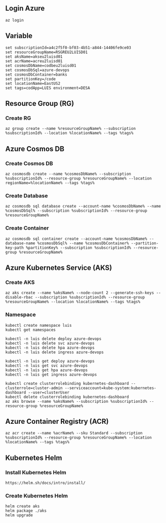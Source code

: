 ## Login Azure
```
az login
```

## Variable
```
set subscriptionId=a4c2f5f0-bf03-4b51-a844-14406fe9ce03
set resourceGroupName=RSGREU2LUISD01
set aksName=akseu2luisd01
set acrName=acreu2luisd01
set cosmosDbName=codbeu2luisd01
set cosmosDbSql=azure-devops
set cosmosDbContainer=banks
set partitionKey=/code
set locationName=EastUS2
set tags=codApp=LUIS environment=DESA
```

## Resource Group (RG)

### Create RG
```
az group create --name %resourceGroupName% --subscription %subscriptionId% --location %locationName% --tags %tags%
```

## Azure Cosmos DB

### Create Cosmos DB
```
az cosmosdb create --name %cosmosDbName% --subscription %subscriptionId% --resource-group %resourceGroupName% --location regionName=%locationName% --tags %tags%
```

### Create Database
```
az cosmosdb sql database create --account-name %cosmosDbName% --name %cosmosDbSql% --subscription %subscriptionId% --resource-group %resourceGroupName%
```

### Create Container
```
az cosmosdb sql container create --account-name %cosmosDbName% --database-name %cosmosDbSql% --name %cosmosDbContainer% --partition-key-path %partitionKey% --subscription %subscriptionId% --resource-group %resourceGroupName%
```

## Azure Kubernetes Service (AKS)

### Create AKS
```
az aks create --name %aksName% --node-count 2 --generate-ssh-keys --disable-rbac --subscription %subscriptionId% --resource-group %resourceGroupName% --location %locationName% --tags %tags%
```

### Namespace
```
kubectl create namespace luis
kubectl get namespaces

kubectl -n luis delete deploy azure-devops
kubectl -n luis delete svc azure-devops
kubectl -n luis delete hpa azure-devops
kubectl -n luis delete ingress azure-devops

kubectl -n luis get deploy azure-devops
kubectl -n luis get svc azure-devops
kubectl -n luis get hpa azure-devops
kubectl -n luis get ingress azure-devops

kubectl create clusterrolebinding kubernetes-dashboard --clusterrole=cluster-admin --serviceaccount=kube-system:kubernetes-dashboard --user=clusterUser
kubectl delete clusterrolebinding kubernetes-dashboard
az aks browse --name %aksName% --subscription %subscriptionId% --resource-group %resourceGroupName%
```


## Azure Container Registry (ACR)
```
az acr create --name %acrName% --sku Standard --subscription %subscriptionId% --resource-group %resourceGroupName% --location %locationName% --tags %tags%
```

## Kubernetes Helm

### Install Kubernetes Helm
```
https://helm.sh/docs/intro/install/
```

### Create Kubernetes Helm
```
helm create aks
helm package ./aks
helm upgrade
```

